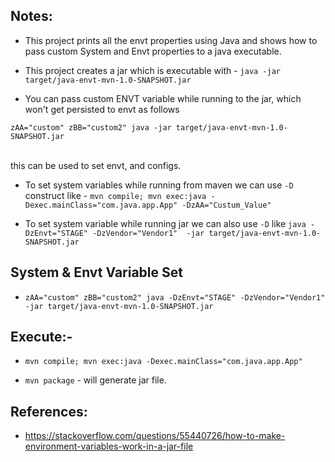 

**Notes:**
---
- This project prints all the envt properties using Java and shows how to pass custom System and Envt properties to a java executable.
- This project creates a jar which is executable with - `java -jar target/java-envt-mvn-1.0-SNAPSHOT.jar`

- You can pass custom ENVT variable while running to the jar, which won't get persisted to envt as follows 

`zAA="custom" zBB="custom2" java -jar target/java-envt-mvn-1.0-SNAPSHOT.jar`

<br>
this can be used to set envt, and configs.

- To set system variables while running from maven we can use `-D` construct like - `mvn compile; mvn exec:java -Dexec.mainClass="com.java.app.App" -DzAA="Custum_Value"`

- To set system variable while running jar we can also use `-D` like
`java -DzEnvt="STAGE" -DzVendor="Vendor1"  -jar target/java-envt-mvn-1.0-SNAPSHOT.jar`

**System & Envt Variable Set**
---
- `zAA="custom" zBB="custom2" java -DzEnvt="STAGE" -DzVendor="Vendor1"  -jar target/java-envt-mvn-1.0-SNAPSHOT.jar`


**Execute:-**
---
- `mvn compile; mvn exec:java -Dexec.mainClass="com.java.app.App"`

- `mvn package` - will generate jar file.


**References:**
---
- https://stackoverflow.com/questions/55440726/how-to-make-environment-variables-work-in-a-jar-file
